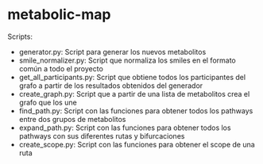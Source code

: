 # metabolic-map

Scripts:
- generator.py: Script para generar los nuevos metabolitos
- smile_normalizer.py: Script que normaliza los smiles en el formato común a todo el proyecto
- get_all_participants.py: Script que obtiene todos los participantes del grafo a partir de los resultados obtenidos del generador
- create_graph.py: Script que a partir de una lista de metabolitos crea el grafo que los une
- find_path.py: Script con las funciones para obtener todos los pathways entre dos grupos de metabolitos
- expand_path.py: Script con las funciones para obtener todos los pathways con sus diferentes rutas y bifurcaciones
- create_scope.py: Script con las funciones para obtener el scope de una ruta
